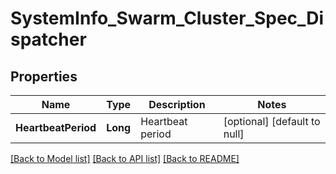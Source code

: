 # SystemInfo_Swarm_Cluster_Spec_Dispatcher
## Properties

| Name | Type | Description | Notes |
|------------ | ------------- | ------------- | -------------|
| **HeartbeatPeriod** | **Long** | Heartbeat period | [optional] [default to null] |

[[Back to Model list]](../README.md#documentation-for-models) [[Back to API list]](../README.md#documentation-for-api-endpoints) [[Back to README]](../README.md)

